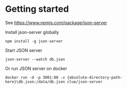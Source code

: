 # Getting started

See https://www.npmjs.com/package/json-server

Install json-server globally

```
npm install -g json-server
```

Start JSON server

```
json-server --watch db.json
```

Or run JSON server on docker

```
docker run -d -p 3001:80 -v {absolute-directory-path-here}\db.json:/data/db.json clue/json-server
```

